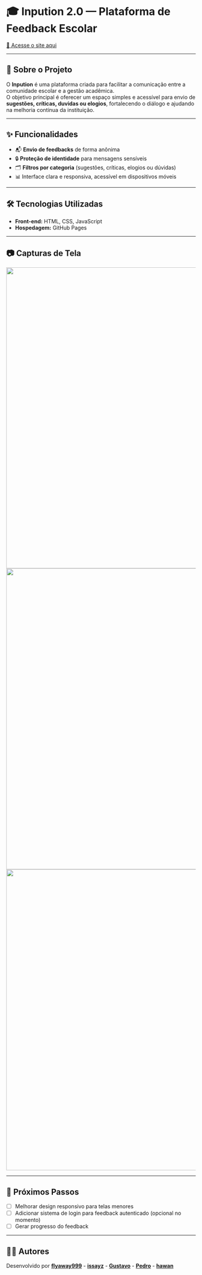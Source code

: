 # 🎓 Inpution 2.0 — Plataforma de Feedback Escolar

[🔗 Acesse o site aqui](https://flyaway999.github.io/inpution2/home-page/index.html)

---

## 📌 Sobre o Projeto
O **Inpution** é uma plataforma criada para facilitar a comunicação entre a comunidade escolar e a gestão acadêmica.  
O objetivo principal é oferecer um espaço simples e acessível para envio de **sugestões, críticas, duvidas ou elogios**, fortalecendo o diálogo e ajudando na melhoria contínua da instituição.

---

## ✨ Funcionalidades
- 📬 **Envio de feedbacks** de forma anônima
- 🔒 **Proteção de identidade** para mensagens sensíveis  
- 🗂️ **Filtros por categoria** (sugestões, críticas, elogios ou dúvidas)  
- 📊 Interface clara e responsiva, acessível em dispositivos móveis  

---

## 🛠️ Tecnologias Utilizadas
- **Front-end:** HTML, CSS, JavaScript  
- **Hospedagem:** GitHub Pages  

---

## 📷 Capturas de Tela

<img src="https://github.com/user-attachments/assets/cf9520f4-4430-4cd1-9f30-ddf41bddaed6" width="800" />
<img src="https://github.com/user-attachments/assets/31704b75-4c39-4431-b6b5-1339618d50f9" width="800" />
<img src="https://github.com/user-attachments/assets/18bfebb9-5d02-412f-8117-dfe8816e4538" width="800" />

---

## 📌 Próximos Passos
- [ ] Melhorar design responsivo para telas menores  
- [ ] Adicionar sistema de login para feedback autenticado (opcional no momento)  
- [ ] Gerar progresso do feedback

---

## 👨‍💻 Autores
Desenvolvido por **[flyaway999](https://github.com/flyaway999)** - **[issayz](https://github.com/Issayz)** - **[Gustavo](https://github.com/Gustavoneves07)** - **[Pedro](https://github.com/carambapedro)** - **[hawan](https://github.com/Fallenzz2)**
